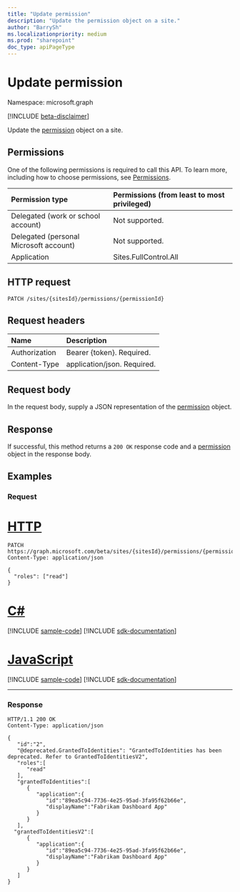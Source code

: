 ```yaml
---
title: "Update permission"
description: "Update the permission object on a site."
author: "BarrySh"
ms.localizationpriority: medium
ms.prod: "sharepoint"
doc_type: apiPageType
---
```


# Update permission
Namespace: microsoft.graph

[!INCLUDE [beta-disclaimer](../../includes/beta-disclaimer.md)]

Update the [permission](../resources/permission.md) object on a site.

## Permissions
One of the following permissions is required to call this API. To learn more, including how to choose permissions, see [Permissions](/graph/permissions-reference).

|Permission type                        | Permissions (from least to most privileged)
|:--------------------------------------|:-------------------------------------
|Delegated (work or school account)     | Not supported.
|Delegated (personal Microsoft account) | Not supported.
|Application                            | Sites.FullControl.All

## HTTP request

<!-- {
  "blockType": "ignored"
}
-->
``` http
PATCH /sites/{sitesId}/permissions/{permissionId}
```

## Request headers
|Name|Description|
|:---|:---|
|Authorization|Bearer {token}. Required.|
|Content-Type|application/json. Required.|

## Request body
In the request body, supply a JSON representation of the [permission](../resources/permission.md) object.

## Response

If successful, this method returns a `200 OK` response code and a [permission](../resources/permission.md) object in the response body.

## Examples

### Request

# [HTTP](#tab/http)
<!-- {
  "blockType": "request",
  "name": "update_permission_from_"
}
-->
``` http
PATCH https://graph.microsoft.com/beta/sites/{sitesId}/permissions/{permissionId}
Content-Type: application/json

{
  "roles": ["read"]
}
```

# [C#](#tab/csharp)
[!INCLUDE [sample-code](../includes/snippets/csharp/update-permission-from--csharp-snippets.md)]
[!INCLUDE [sdk-documentation](../includes/snippets/snippets-sdk-documentation-link.md)]

# [JavaScript](#tab/javascript)
[!INCLUDE [sample-code](../includes/snippets/javascript/update-permission-from--javascript-snippets.md)]
[!INCLUDE [sdk-documentation](../includes/snippets/snippets-sdk-documentation-link.md)]

---

### Response

<!-- {
  "blockType": "response",
  "truncated": true,
  "@odata.type": "microsoft.graph.permission"
}
-->
``` http
HTTP/1.1 200 OK
Content-Type: application/json

{
   "id":"2",
   "@deprecated.GrantedToIdentities": "GrantedToIdentities has been deprecated. Refer to GrantedToIdentitiesV2",
   "roles":[
      "read"
   ],
   "grantedToIdentities":[
      {
         "application":{
            "id":"89ea5c94-7736-4e25-95ad-3fa95f62b66e",
            "displayName":"Fabrikam Dashboard App"
         }
      }
   ],
  "grantedToIdentitiesV2":[
      {
         "application":{
            "id":"89ea5c94-7736-4e25-95ad-3fa95f62b66e",
            "displayName":"Fabrikam Dashboard App"
         }
      }
   ]
}
```

<!-- {
  "type": "#page.annotation",
  "section": "documentation",
  "tocPath": "Sites/Permissions/Update site permission"
} -->
